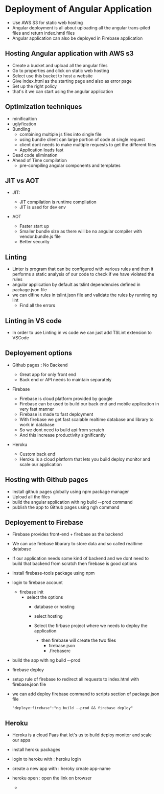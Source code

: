 #	Deployment of Angular Application

-	Use AWS S3 for static web hosting 
-	Angular deployment is all about uploading all the angular trans-piled files and return index.hmtl files
-	Angular application can also be deployed in Firebase application


## Hosting Angular application with AWS s3

-	Create a bucket and upload all the angular files
-	Go to properties and click on static web hosting 
-	Select use this bucket to host a website
-	Give index.html as the starting page  and also as error page
-	Set up the right policy 
-	that's it we can start using the angular application


##	Optimization techniques


-	minificaition
-	uglyfication
-	Bundling
	-	combining multiple js files into single file
	-	using bundle client can large portion of code at single request
	-	client dont needs to make multiple requests to get the different files
	-	Application loads fast
-	Dead code elimination
-	Ahead of Time compilation
	-	pre-compiling angular components and templates
	
	
	
##	JIT vs AOT

-	JIT:
	-	JIT compilation is runtime compilation
	-	JIT is used for dev env

-	AOT

	-	Faster start up 
	-	Smaller bundle size as there will be no angular compiler with vendor.bundle.js file
	-	Better security



## Linting

-	Linter is program that can be configured  with various rules and then it performs a static analysis of our code to check if we have violated the rules
-	angular application by default as tslint dependencies defined in package.json file
-	we can difine rules in tslint.json file and validate the rules by running ng lint
	-	Find all the errors 
	
## Linting in VS code 

-	In order to use Linting in vs code we can just add TSLint extension to VSCode


##	Deployement options 

-	Github pages : No Backend

	-	Great app for only front end
	-	Back end or API needs to maintain separately
	
-	Firebase
	
	-	Firebase is cloud platform provided by google
	-	Firebase can be used to build our back end  and mobile application in very fast manner
	-	Firebase is made to fast deployment
	-	With firebase we get fast scalable realtime database and library to work in database
	-	So we dont need to build api from scratch 
	-	And this increase productivity significantly
	
	
-	Heroku

	- 	Custom back end
	-	Heroku is a cloud platform that lets you build deploy monitor and scale our application 
	
	
	
	
##	Hosting with Github pages

-	Install github pages globally using npm package manager
-	Upload all the files 
-	build the angular application with ng build --prod command
-	publish the app to Github pages using ngh command



##	Deployement to Firebase

-	Firebase provides front-end + firebase as the backend
-	We can use firebase libarary to store data and so called realtime database
-	If our application needs some kind of backend and we dont need to build that backend from scratch then firebase is good options
-	Install firebase-tools package using npm
-	login to firebase account 
	
	-	firebase init
		-	select the options
			-	database or hosting 
			-	select hosting
			-	Select the firbase project where we needs to deploy the application
				
				-	then firebase will create the two files 
					-	firebase.json
					-	.firebaserc
					
-	build the app with ng build --prod
-	firebase deploy 
-	setup rule of firebase to redirect all requests to index.html with firebase.json file
-	we can add deploy firebase command to scripts section of package.json file	

		"deploye:firebase":"ng build --prod && firebase deploy"

## Heroku 


-	Heroku is a cloud Paas that let's us to build deploy monitor and scale our apps
-	install heroku packages
-	login to heroku with : heroku login
-	create a new app with : heroky create app-name
-	heroku open : open the link on browser

	-	




























	
	
	
	
	
	
	
	
	
	
	
	
	
	
	
	
	
	
	
	
	
	
	
	
	
	
	